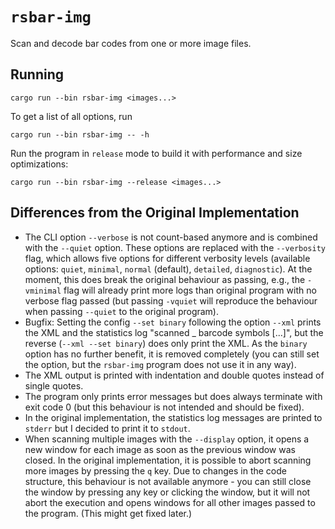 # `rsbar-img`

Scan and decode bar codes from one or more image files.

## Running

```
cargo run --bin rsbar-img <images...>
```

To get a list of all options, run

```
cargo run --bin rsbar-img -- -h
```

Run the program in `release` mode to build it with performance and size optimizations:

```
cargo run --bin rsbar-img --release <images...>
```

## Differences from the Original Implementation

-   The CLI option `--verbose` is not count-based anymore and is combined with the `--quiet` option. These options are replaced with the `--verbosity` flag, which allows five options for different verbosity levels (available options: `quiet`, `minimal`, `normal` (default), `detailed`, `diagnostic`). At the moment, this does break the original behaviour as passing, e.g., the `-vminimal` flag will already print more logs than original program with no verbose flag passed (but passing `-vquiet` will reproduce the behaviour when passing `--quiet` to the original program).
-   Bugfix: Setting the config `--set binary` following the option `--xml` prints the XML and the statistics log "scanned \_ barcode symbols \[...\]", but the reverse (`--xml --set binary`) does only print the XML. As the `binary` option has no further benefit, it is removed completely (you can still set the option, but the `rsbar-img` program does not use it in any way).
-   The XML output is printed with indentation and double quotes instead of single quotes.
-   The program only prints error messages but does always terminate with exit code 0 (but this behaviour is not intended and should be fixed).
-   In the original implementation, the statistics log messages are printed to `stderr` but I decided to print it to `stdout`.
-   When scanning multiple images with the `--display` option, it opens a new window for each image as soon as the previous window was closed. In the original implementation, it is possible to abort scanning more images by pressing the `q` key. Due to changes in the code structure, this behaviour is not available anymore - you can still close the window by pressing any key or clicking the window, but it will not abort the execution and opens windows for all other images passed to the program. (This might get fixed later.)
